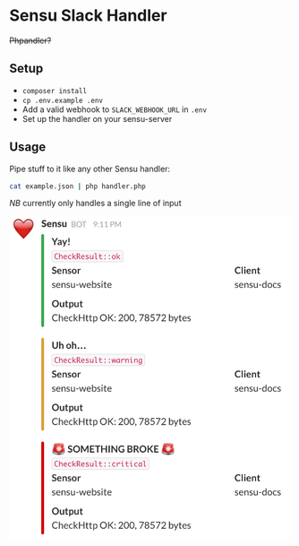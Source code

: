 # Sensu Slack Handler
~~Phpandler?~~

## Setup

- `composer install`
- `cp .env.example .env`
- Add a valid webhook to `SLACK_WEBHOOK_URL` in `.env`
- Set up the handler on your sensu-server

## Usage

Pipe stuff to it like any other Sensu handler:

```sh
cat example.json | php handler.php
```

*NB* currently only handles a single line of input

![Example Slack output](screenshot.png)
